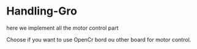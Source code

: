 # Handling-Gro

here we implement all the motor control part

Choose if you want to use OpenCr bord ou other board for motor control.

